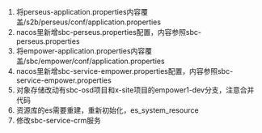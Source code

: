 1. 将perseus-application.properties内容覆盖/s2b/perseus/conf/application.properties
2. nacos里新增sbc-perseus.properties配置，内容参照sbc-perseus.properties
3. 将empower-application.properties内容覆盖/sbc/empower/conf/application.properties
4. nacos里新增sbc-service-empower.properties配置，内容参照sbc-service-empower.properties
5. 对象存储改动有sbc-osd项目和x-site项目的empower1-dev分支，注意合并代码
6. 资源库的es需要重建，重新初始化，es_system_resource
7. 修改sbc-service-crm服务
